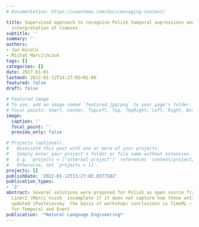 ```yaml
---
# Documentation: https://wowchemy.com/docs/managing-content/

title: Supervised approach to recognise Polish temporal expressions and rule-based
  interpretation of timexes
subtitle: ''
summary: ''
authors:
- Jan Koco\ŉ
- Michał Marci\ŉczuk
tags: []
categories: []
date: 2017-01-01
lastmod: 2022-01-12T14:27:02+01:00
featured: false
draft: false

# Featured image
# To use, add an image named `featured.jpg/png` to your page's folder.
# Focal points: Smart, Center, TopLeft, Top, TopRight, Left, Right, BottomLeft, Bottom, BottomRight.
image:
  caption: ''
  focal_point: ''
  preview_only: false

# Projects (optional).
#   Associate this post with one or more of your projects.
#   Simply enter your project's folder or file name without extension.
#   E.g. `projects = ["internal-project"]` references `content/project/deep-learning/index.md`.
#   Otherwise, set `projects = []`.
projects: []
publishDate: '2022-01-12T13:27:02.037718Z'
publication_types:
- '2'
abstract: Several solutions were proposed for Polish as open source frameworks, eg
  Liner2 (Marci´nczuk  incomplete if it does not capture how these entities are temporally
  updated (Pustejovsky  the basis of workshops conclusions is TimeML – Markup Language
  for Temporal and Event
publication: '*Natural Language Engineering*'
---
```

